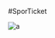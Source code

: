 #SporTicket

![a](https://user-images.githubusercontent.com/75066505/120789261-b115d700-c531-11eb-9a4f-1f0a526ef6d3.jpg)
